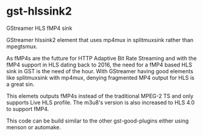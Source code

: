 # gst-hlssink2
GStreamer HLS fMP4 sink

GStreamer hlssink2 element that uses mp4mux in splitmuxsink rather than mpegtsmux. 

As fMP4s are the futture for HTTP Adaptive Bit Rate Streaming and with the fMP4 support in HLS dating back to 2016, the need for a fMP4 based HLS sink in GST is the need of the hour. With GStreamer having good elements like splitmuxsink with mp4mux, denying fragmented MP4 output for HLS is a great sin.

This elemets outputs fMP4s instead of the traditional MPEG-2 TS and only supports Live HLS profile. The m3u8's version is also increased to HLS 4.0 to support fMP4.

This code can be build similar to the other gst-good-plugins either using menson or automake.
